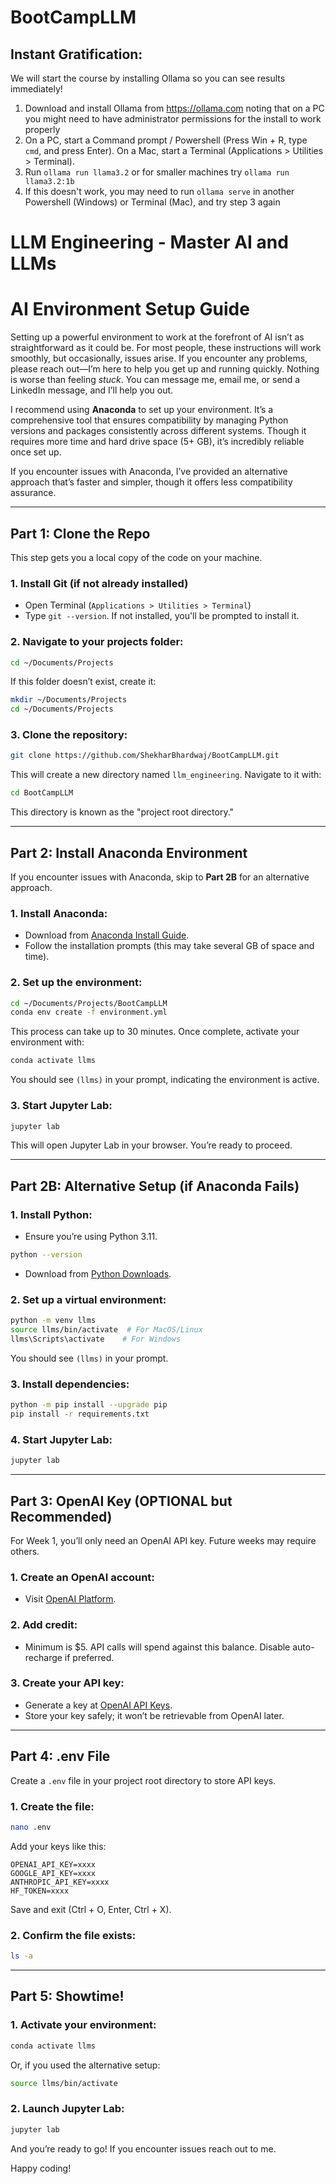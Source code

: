 # BootCampLLM

## Instant Gratification:

We will start the course by installing Ollama so you can see results immediately!
1. Download and install Ollama from https://ollama.com noting that on a PC you might need to have administrator permissions for the install to work properly
2. On a PC, start a Command prompt / Powershell (Press Win + R, type `cmd`, and press Enter). On a Mac, start a Terminal (Applications > Utilities > Terminal).
3. Run `ollama run llama3.2` or for smaller machines try `ollama run llama3.2:1b`
4. If this doesn't work, you may need to run `ollama serve` in another Powershell (Windows) or Terminal (Mac), and try step 3 again

# LLM Engineering - Master AI and LLMs

# AI Environment Setup Guide

Setting up a powerful environment to work at the forefront of AI isn’t as straightforward as it could be. For most people, these instructions will work smoothly, but occasionally, issues arise. If you encounter any problems, please reach out—I’m here to help you get up and running quickly. Nothing is worse than feeling _stuck_. You can message me, email me, or send a LinkedIn message, and I’ll help you out.

I recommend using **Anaconda** to set up your environment. It’s a comprehensive tool that ensures compatibility by managing Python versions and packages consistently across different systems. Though it requires more time and hard drive space (5+ GB), it’s incredibly reliable once set up.

If you encounter issues with Anaconda, I’ve provided an alternative approach that’s faster and simpler, though it offers less compatibility assurance.

---

## Part 1: Clone the Repo

This step gets you a local copy of the code on your machine.

### 1. Install Git (if not already installed)

- Open Terminal (`Applications > Utilities > Terminal`)
- Type `git --version`. If not installed, you'll be prompted to install it.

### 2. Navigate to your projects folder:
```bash
cd ~/Documents/Projects
```
If this folder doesn’t exist, create it:
```bash
mkdir ~/Documents/Projects
cd ~/Documents/Projects
```

### 3. Clone the repository:
```bash
git clone https://github.com/ShekharBhardwaj/BootCampLLM.git
```
This will create a new directory named `llm_engineering`. Navigate to it with:
```bash
cd BootCampLLM
```
This directory is known as the "project root directory."

---

## Part 2: Install Anaconda Environment

If you encounter issues with Anaconda, skip to **Part 2B** for an alternative approach.

### 1. Install Anaconda:
- Download from [Anaconda Install Guide](https://docs.anaconda.com/anaconda/install/mac-os/).
- Follow the installation prompts (this may take several GB of space and time).

### 2. Set up the environment:
```bash
cd ~/Documents/Projects/BootCampLLM  
conda env create -f environment.yml
```
This process can take up to 30 minutes. Once complete, activate your environment with:
```bash
conda activate llms
```
You should see `(llms)` in your prompt, indicating the environment is active.

### 3. Start Jupyter Lab:
```bash
jupyter lab
```
This will open Jupyter Lab in your browser. You’re ready to proceed.

---

## Part 2B: Alternative Setup (if Anaconda Fails)

### 1. Install Python:
- Ensure you’re using Python 3.11.
```bash
python --version
```
- Download from [Python Downloads](https://www.python.org/downloads/).

### 2. Set up a virtual environment:
```bash
python -m venv llms
source llms/bin/activate  # For MacOS/Linux
llms\Scripts\activate    # For Windows
```
You should see `(llms)` in your prompt.

### 3. Install dependencies:
```bash
python -m pip install --upgrade pip
pip install -r requirements.txt
```

### 4. Start Jupyter Lab:
```bash
jupyter lab
```

---

## Part 3: OpenAI Key (OPTIONAL but Recommended)

For Week 1, you’ll only need an OpenAI API key. Future weeks may require others.

### 1. Create an OpenAI account:  
- Visit [OpenAI Platform](https://platform.openai.com/).

### 2. Add credit:  
- Minimum is $5. API calls will spend against this balance. Disable auto-recharge if preferred.

### 3. Create your API key:  
- Generate a key at [OpenAI API Keys](https://platform.openai.com/api-keys).
- Store your key safely; it won’t be retrievable from OpenAI later.

---

## Part 4: .env File

Create a `.env` file in your project root directory to store API keys.

### 1. Create the file:
```bash
nano .env
```
Add your keys like this:
```
OPENAI_API_KEY=xxxx
GOOGLE_API_KEY=xxxx
ANTHROPIC_API_KEY=xxxx
HF_TOKEN=xxxx
```
Save and exit (Ctrl + O, Enter, Ctrl + X).

### 2. Confirm the file exists:
```bash
ls -a
```

---

## Part 5: Showtime!

### 1. Activate your environment:
```bash
conda activate llms
```
Or, if you used the alternative setup:
```bash
source llms/bin/activate
```

### 2. Launch Jupyter Lab:
```bash
jupyter lab
```

And you’re ready to go! If you encounter issues reach out to me.

Happy coding!

